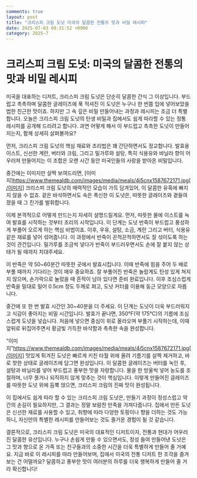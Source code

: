 ```yaml
---
comments: true
layout: post
title: "크리스피 크림 도넛 미국의 달콤한 전통의 맛과 비밀 레시피"
date: 2025-07-03 09:31:52 +0900
category: 2025-7
---
```


# 크리스피 크림 도넛: 미국의 달콤한 전통의 맛과 비밀 레시피

미국을 대표하는 디저트, 크리스피 크림 도넛은 단순히 달콤한 간식 그 이상입니다. 부드럽고 촉촉하며 달콤한 글레이즈에 푹 적셔진 이 도넛은 누구나 한 번쯤 입에 넣어보았을 법한 친근한 맛이죠. 하지만 그 속 깊은 비밀 만들어내는 과정과 레시피는 조금 더 특별합니다. 오늘은 크리스피 크림 도넛의 탄생 비밀과 집에서도 쉽게 따라할 수 있는 정통 레시피를 공개해 드리려고 합니다. 과연 어떻게 해서 이 부드럽고 촉촉한 도넛이 만들어지는지, 함께 상세히 살펴볼까요?

먼저, 크리스피 크림 도넛의 핵심 재료와 조리법은 꽤 간단하면서도 정교합니다. 발효용 이스트, 신선한 계란, 버터와 크림, 그리고 밀가루와 설탕, 특히 식용유와 바닐라 향이 어우러져 만들어지는 이 조합은 오랜 시간 동안 미국인들의 사랑을 받아온 비밀입니다. 

중간에는 이미지만 살짝 보여드리면, [이미지]https://www.themealdb.com/images/media/meals/4i5cnx1587672171.jpg[/이미지] 크리스피 크림 도넛의 매력적인 모습이 가득 담겨있어, 이 달콤한 유혹에 빠지지 않을 수 없죠. 겉은 바삭하면서도 속은 폭신한 이 도넛은, 따뜻한 글레이즈와 곁들여졌을 때 그 진가를 발휘합니다. 

이제 본격적으로 어떻게 만드는지 자세히 설명드릴게요. 먼저, 따뜻한 물에 이스트를 녹여 발효를 시작하는 것부터 조리의 시작입니다. 이 단계는 도넛 반죽이 부드럽고 풍성하게 부풀어 오르게 하는 핵심 비법이죠. 이후, 우유, 설탕, 소금, 계란 그리고 버터, 식용유 같은 재료를 넣어 섞어줍니다. 이 과정에서 반죽이 끈적끈적하면서도 잘 섞이도록 하는 것이 관건입니다. 밀가루를 조금씩 넣다가 반죽이 부드러우면서도 손에 잘 붙지 않는 상태가 될 때까지 치대주세요. 

이 반죽은 약 50~60분간 따뜻한 곳에서 발효시킵니다. 이때 반죽에 힘을 주어 두 배로 부풀 때까지 기다리는 것이 매우 중요하죠. 잘 부풀어진 반죽은 놀랍게도 탄성 있게 쳐지지 않으며, 손가락으로 눌렀을 때 흔적이 남아 있다면 준비 완료입니다. 이후 조심스럽게 반죽을 밀대로 밀어 0.5cm 정도 두께로 펴고, 도넛 커터를 이용해 둥근 모양으로 자릅니다.

중간에 또 한 번 발효 시간인 30~40분을 더 주세요. 이 단계는 도넛이 더욱 부드러워지고 식감이 좋아지는 비밀 시간입니다. 발효가 끝나면, 350°F(약 175°C)의 기름에 조심스럽게 도넛을 넣습니다. 처음에 넣으면 중심이 위로 올라오며 부풀기 시작하는데, 이때 앞뒤로 뒤집어주면서 황금빛 가득한 바삭함과 촉촉한 속을 완성합니다.

“이미지”https://www.themealdb.com/images/media/meals/4i5cnx1587672171.jpg[/이미지] 맛있게 튀겨진 도넛은 빠르게 키친 타월 위에 올려 기름기를 살짝 제거하고, 바로 핫한 상태로 글레이즈에 담그면 완성입니다. 이 달콤한 글레이즈는 버터를 녹인 후, 설탕과 바닐라를 넣어 부드럽고 풍부한 맛을 자랑합니다. 물을 한 방울씩 넣어 농도를 조절하며, 너무 묽거나 되직하지 않게 맞추는 것이 핵심입니다. 이렇게 만들어진 글레이즈를 따뜻한 도넛 위에 듬뿍 얹으면, 크리스피 크림의 진짜 맛이 완성됩니다.

이 집에서도 쉽게 따라 할 수 있는 크리스피 크림 도넛은, 만들기 과정이 정성스럽고 약간의 손길이 필요하지만, 그 결과는 정말 보람찬 만족을 가져다줍니다. 집에서 만든 도넛은 신선한 재료를 사용할 수 있고, 취향에 따라 다양한 토핑이나 향을 더하는 것도 가능하니, 자신만의 특별한 레시피를 만들어보는 것도 즐거운 경험이 될 것 같습니다.

결론적으로, 크리스피 크림 도넛은 미국의 대표적인 디저트이자, 전통과 현대가 어우러진 달콤한 유산입니다. 누구나 손쉽게 만들 수 있으면서도, 정성 들여 만들어낸 도넛은 그 맛과 향으로 온 가족 또는 친구들과의 소중한 시간을 더욱 특별하게 만들어 줄 거예요. 지금 바로 이 레시피를 따라 만들어보며, 집에서 미국의 전통 디저트 한 조각을 즐겨보는 건 어떨까요? 달콤하고 풍부한 맛이 여러분의 하루를 더욱 행복하게 만들어 줄 거라 확신합니다!